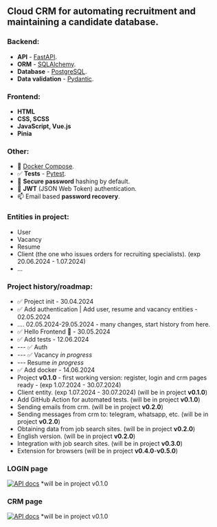 ## Сloud CRM for automating recruitment and maintaining a candidate database.

### Backend:
- **API** - [FastAPI](https://fastapi.tiangolo.com).
- **ORM** - [SQLAlchemy](https://www.sqlalchemy.org).
- **Database** - [PostgreSQL](https://www.postgresql.org).
- **Data validation** - [Pydantic](https://docs.pydantic.dev).

### Frontend: 
- **HTML**
- **CSS, SCSS**
- **JavaScript, Vue.js**
- **Pinia**

### Other:
- 🐳 [Docker Compose](https://www.docker.com).
- ✅ **Tests** - [Pytest](https://pytest.org).
- 🔐 **Secure password** hashing by default.
- 🔑 **JWT** (JSON Web Token) authentication.
- 📫 Email based **password recovery**.

### Entities in project:
- User
- Vacancy 
- Resume
- Client (the one who issues orders for recruiting specialists). (exp 20.06.2024 - 1.07.2024)
- ...

### Project history/roadmap:
- ✅ Project init - 30.04.2024
- ✅ Add authentication | Add user, resume and vacancy entities - 02.05.2024
- .... 02.05.2024-29.05.2024 - many changes, start history from here.
- ✅ Hello Frontend 🌻 - 30.05.2024
- ✅ Add tests - 12.06.2024
- --- ✅ Auth
- --- ✅ Vacancy _in progress_
- --- Resume _in progress_
- ✅ Add docker - 14.06.2024
- Project **v0.1.0** - first working version: register, login and crm pages ready - (exp 1.07.2024 - 30.07.2024)
- Client entity. (exp 1.07.2024 - 30.07.2024) (will be in project **v0.1.0**)
- Add GitHub Action for automated tests. (will be in project **v0.1.0**)
- Sending emails from crm. (will be in project **v0.2.0**)
- Sending messages from crm to: telegram, whatsapp, etc. (will be in project **v0.2.0**)
- Obtaining data from job search sites. (will be in project **v0.2.0**)
- English version. (will be in project **v0.2.0**)
- Integration with job search sites. (will be in project **v0.3.0**)
- Extension for browsers (will be in project **v0.4.0**-**v0.5.0**)

### LOGIN page
[![API docs](design/login_betarget.png)](https://github.com/ShinKranel/betarget/)
*will be in project v0.1.0

### CRM page
[![API docs](design/crm_page_betarget.png)](https://github.com/ShinKranel/betarget)
*will be in project v0.1.0
